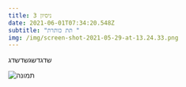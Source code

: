 ```yaml
---
title: ניסיון 3
date: 2021-06-01T07:34:20.548Z
subtitle: "תת כותרת "
img: /img/screen-shot-2021-05-29-at-13.24.33.png
---
```

שדגדשגשדשדג



![](/img/screen-shot-2020-12-29-at-10.58.21.png "תמונה")